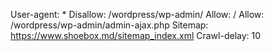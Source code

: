 User-agent: *
Disallow: /wordpress/wp-admin/
Allow: /
Allow: /wordpress/wp-admin/admin-ajax.php
Sitemap: https://www.shoebox.md/sitemap_index.xml
Crawl-delay: 10
